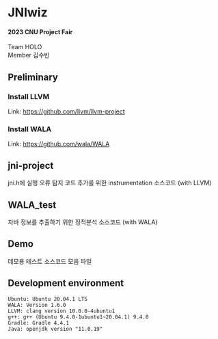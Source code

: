 # JNIwiz
#### 2023 CNU Project Fair
Team HOLO  
Member 김수빈

## Preliminary
### Install LLVM
Link: https://github.com/llvm/llvm-project

### Install WALA
Link: https://github.com/wala/WALA

## jni-project
jni.h에 실행 오류 탐지 코드 추가를 위한 instrumentation 소스코드 (with LLVM)

## WALA_test
자바 정보를 추출하기 위한 정적분석 소스코드 (with WALA)

## Demo
데모용 테스트 소스코드 모음 파일

## Development environment
```
Ubuntu: Ubuntu 20.04.1 LTS
WALA: Version 1.6.0
LLVM: clang version 10.0.0-4ubuntu1
g++: g++ (Ubuntu 9.4.0-1ubuntu1~20.04.1) 9.4.0
Gradle: Gradle 4.4.1
Java: openjdk version "11.0.19"
```
